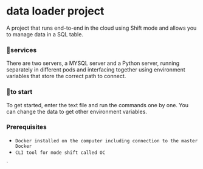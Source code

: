 # data loader project

A project that runs end-to-end in the cloud using Shift mode and allows you to manage data in a SQL table.

### 🔹services

There are two servers, a MYSQL server and a Python server, running separately in different pods and interfacing together using environment variables that store the correct path to connect.

### 🔹to start

To get started, enter the text file and run the commands one by one. You can change the data to get other environment variables.

### Prerequisites
- `Docker installed on the computer including connection to the master Docker`
- `CLI tool for mode shift called OC`





`